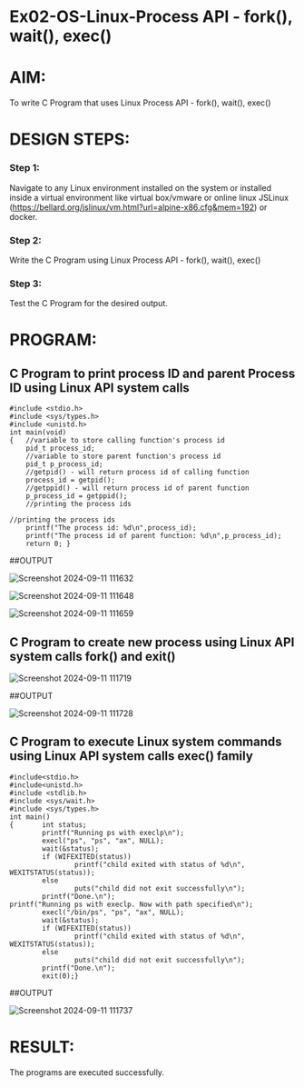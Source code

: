 

# Ex02-OS-Linux-Process API - fork(), wait(), exec()


# AIM:
To write C Program that uses Linux Process API - fork(), wait(), exec()

# DESIGN STEPS:

### Step 1:

Navigate to any Linux environment installed on the system or installed inside a virtual environment like virtual box/vmware or online linux JSLinux (https://bellard.org/jslinux/vm.html?url=alpine-x86.cfg&mem=192) or docker.

### Step 2:

Write the C Program using Linux Process API - fork(), wait(), exec()

### Step 3:

Test the C Program for the desired output. 

# PROGRAM:

## C Program to print process ID and parent Process ID using Linux API system calls
```
#include <stdio.h>
#include <sys/types.h>
#include <unistd.h>
int main(void)
{	//variable to store calling function's process id
	pid_t process_id;
	//variable to store parent function's process id
	pid_t p_process_id;
	//getpid() - will return process id of calling function
	process_id = getpid();
	//getppid() - will return process id of parent function
	p_process_id = getppid();
	//printing the process ids

//printing the process ids
	printf("The process id: %d\n",process_id);
	printf("The process id of parent function: %d\n",p_process_id);
	return 0; }

```




##OUTPUT


![Screenshot 2024-09-11 111632](https://github.com/user-attachments/assets/7137034a-d025-43aa-ae67-d4de10844633)

![Screenshot 2024-09-11 111648](https://github.com/user-attachments/assets/9c08797b-013d-4a8f-97be-008d55c8f276)

![Screenshot 2024-09-11 111659](https://github.com/user-attachments/assets/5776dc66-3acd-49f7-a23b-1a34113ff3b3)


## C Program to create new process using Linux API system calls fork() and exit()
![Screenshot 2024-09-11 111719](https://github.com/user-attachments/assets/b32a0292-4dc4-4705-81a6-1765032ca6d8)


##OUTPUT


![Screenshot 2024-09-11 111728](https://github.com/user-attachments/assets/ccc162d5-262c-4bcf-bf09-fb4af0867790)






## C Program to execute Linux system commands using Linux API system calls exec() family
```
#include<stdio.h>
#include<unistd.h>
#include <stdlib.h>
#include <sys/wait.h>
#include <sys/types.h>
int main()
{       int status;
        printf("Running ps with execlp\n");
        execl("ps", "ps", "ax", NULL);
        wait(&status);
        if (WIFEXITED(status))
                printf("child exited with status of %d\n", WEXITSTATUS(status));
        else
                puts("child did not exit successfully\n");
        printf("Done.\n");
printf("Running ps with execlp. Now with path specified\n");
        execl("/bin/ps", "ps", "ax", NULL);
        wait(&status);
        if (WIFEXITED(status))
                printf("child exited with status of %d\n", WEXITSTATUS(status));
        else
                puts("child did not exit successfully\n");
        printf("Done.\n");
        exit(0);}

```


























##OUTPUT

![Screenshot 2024-09-11 111737](https://github.com/user-attachments/assets/2ecdb18d-4ab9-4191-9a6d-c80ef02fb9fc)



# RESULT:
The programs are executed successfully.
